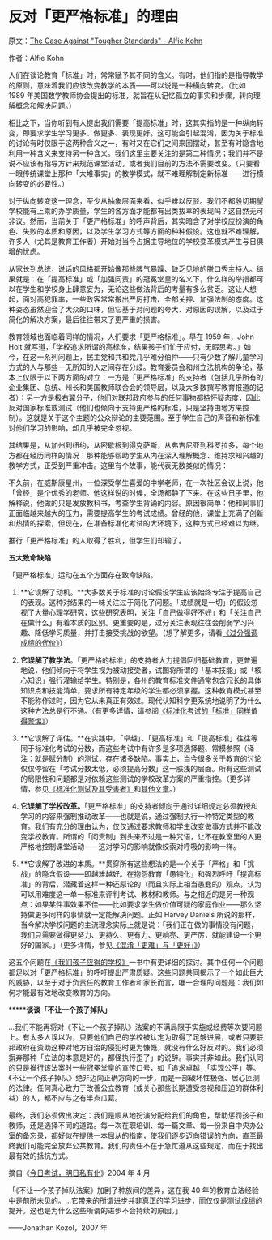# 反对「更严格标准」的理由

原文：[The Case Against "Tougher Standards" - Alfie Kohn](https://www.alfiekohn.org/standards-and-testing/case-tougher-standards/)

作者：Alfie Kohn

人们在谈论教育「标准」时，常常赋予其不同的含义。有时，他们指的是指导教学的原则，意味着我们应该改变教学的本质——可以说是一种横向转变。（比如 1989 年美国数学教师协会提出的标准，就旨在从记忆孤立的事实和步骤，转向理解概念和解决问题。）

相比之下，当你听到有人提出我们需要「提高标准」时，这其实指的是一种纵向转变，即要求学生学习更多、做更多、表现更好。这可能会引起混淆，因为关于标准的讨论有时仅限于这两种含义之一，有时又在它们之间来回摆动，甚至有时隐含地利用一种含义来支持另一种含义。我们这里主要关注的是第二种情况；我们并不是说不应该有指导方针来规范课堂活动，或者我们目前的方法不需要改变。（只要看一眼传统课堂上那种「大堆事实」的教学模式，就不难理解制定新标准——进行横向转变的必要性。）

对于纵向转变这一理念，至少从抽象层面来看，似乎难以反驳。我们不都殷切期望学校能有上乘的办学质量，学生的各方面才能都有出类拔萃的表现吗？这自然无可非议。然而，当前关于「更严格标准」的呼声背后，其实暗含了对学校应扮演的角色、失败的本质和原因，以及学生学习方式等方面的种种假设。这也就不难理解，许多人（尤其是教育工作者）开始对当今占据主导地位的学校变革模式产生与日俱增的忧虑。

从家长到总统，说话的风格都开始像那些脾气暴躁、缺乏见地的脱口秀主持人。结果就是：在「提高标准」或「加强问责」的冠冕堂皇的名义下，什么样的举措都可以在学生和学校身上肆意妄为，无论这些做法背后的考量有多么贫乏。这让人想起，面对高犯罪率，一些政客常常搬出严厉打击、全部关押、加强法制的态度。这种姿态虽然迎合了大众的口味，但它基于对问题的夸大、对原因的误解，以及过于简化的解决方案，最后往往带来了更严重的损害。

教育领域也面临着同样的情况，人们要求「更严格标准」。早在 1959 年，John Holt 就写道，「学校追求所谓的高标准，结果孩子们忙于应付，无暇思考。」如今，在这一系列问题上，民主党和共和党几乎难分伯仲——只有少数了解儿童学习方式的人与那些一无所知的人之间存在分歧。教育委员会和州立法机构的争论，基本上仅限于以下两方面的对立：一方是「更严格标准」的支持者（包括几乎所有的企业集团、总统、州长和美国教师联合会的领导层，以及大多数撰写教育报道的记者）；另一方是极右翼分子，他们对联邦政府参与的任何事物都持怀疑态度，因此反对国家标准或测试（他们也倾向于支持更严格的标准，只是坚持由地方来控制）。这就是关于这个主题的公众辩论的主要范围。至于学生自己的声音和新标准对他们学习的影响，却几乎被完全忽视。

其结果是，从加州到纽约，从密歇根到得克萨斯，从弗吉尼亚到科罗拉多，每个地方都在经历同样的情况：那种能够帮助学生从内在深入理解概念、维持求知兴趣的教学方式，正受到严重冲击。这里有个故事，能代表无数类似的情况：

不久前，在威斯康星州，一位深受学生喜爱的中学老师，在一次社区会议上说，他「曾经」是个优秀的老师。他这样说的时候，全场都静了下来。在这些日子里，他解释说，他做的只是发放教科书，考查学生背诵的内容。原因很简单：他和同事们正面临越来越大的压力，需要提高学生的考试成绩。曾经的他，课堂上充满了创新和热情的探索，但现在，在准备标准化考试的大环境下，这种方式已经难以为继。

推行「更严格标准」的人取得了胜利，但学生们却输了。

**五大致命缺陷**

「更严格标准」运动在五个方面存在致命缺陷。

1. **它误解了动机。**大多数关于标准的讨论假设学生应该始终专注于提高自己的表现。这种对结果的一味关注过于简化了问题。「成绩就是一切」的假设忽视了大量心理学研究，这些研究表明，关注「自己做得好不好」和「关注自己在做什么」有着本质的区别。更重要的是，过分关注表现往往会削弱学习兴趣、降低学习质量，并打击接受挑战的欲望。（想了解更多，请看[《过分强调成绩的代价》](https://www.alfiekohn.org/costs-overemphasizing-achievement/)）

2. **它误解了教学法**。「更严格的标准」的支持者大力提倡回归基础教育，更普遍地说，他们倾向于将学生视为被动接受者，试图将所谓的「基本技能」或「核心知识」强行灌输给学生。特别是，各州的教育标准文件通常包含冗长的具体知识点和技能清单，要求所有特定年级的学生都必须掌握。这种教育模式甚至不能称作过时，因为它从未真正有效过。现代认知科学更系统地说明了为什么这种方法总是行不通。（有更多详情，请参阅[《标准化考试的「标准」同样值得警惕》](https://www.alfiekohn.org/beware-standards-just-tests/)）

3. **它误解了评估。**在实践中，「卓越」、「更高标准」和「提高标准」往往等同于标准化考试的分数，而这些考试中有许多是多项选择题、常模参照（译注：就是赋分制）的测试，存在诸多缺陷。事实上，当今很多关于教育的讨论仅仅停留在「考试分数太低，必须提高分数」这一肤浅的层面。所有这些测试的局限性和问题都是对依赖这些测试的学校改革方案的严重指控。（更多详情，参见[《标准化测试及其受害者》](https://www.alfiekohn.org/standardized-testing-victims/)和[其他文章](https://www.alfiekohn.org/essays-standards-testing/)。）

4. **它误解了学校改革。**「更严格标准」的支持者倾向于通过详细规定必须教授和学习的内容来强制推动改革——也就是说，通过强制执行一种特定类型的教育。我们有充分的理由认为，仅仅通过要求教师和学生改变做事方式并不能改变学校教育。所谓的「问责制」到头来不过是一种咒语，让不在教室里的人更严格地控制课堂活动——这对学习的影响就像绞索对呼吸的影响一样。

5. **它误解了改进的本质。**贯穿所有这些想法的是一个关于「严格」和「挑战」的隐含假设——即越难越好。在抱怨教育「愚钝化」和强烈呼吁「提高标准」的背后，潜藏着这样一种还原论的（而且实际上相当愚蠢的）观点，认为可以用难度这一单一标准来评判考试、教材和教师。与之相近的是另一种观点：如果某件事效果不佳——比如要求学生做价值可疑的家庭作业——那么坚持做更多同样的事情就一定能解决问题。正如 Harvey Daniels 所说的那样，当今解决学校问题的主流理念实际上就是说：「我们正在做的事情没有问题，我们只需要做得更努力、更持久、更有力、更响亮、更严厉，就能建设一个更好的国家。」（更多详情，参见[《混淆「更难」与「更好」》](https://www.alfiekohn.org/confusing-harder-better/)）

这五个问题在[《我们孩子应得的学校》](https://www.alfiekohn.org/schools-children-deserve/)一书中有更详细的探讨。其中任何一个问题都足以对「更严格标准」的呼吁提出严肃质疑。这些问题共同揭示了一个如此巨大的威胁，以至于对于负责任的教育工作者和家长而言，唯一合理的问题是：我们如何才能最有效地改变教育的方向。

*******谈谈「不让一个孩子掉队」**

...我们不能再将对《不让一个孩子掉队》法案的不满局限于实施或经费等次要问题上。有太多人误以为，只要他们自己的学校被认定为取得了足够进展，或者只要联邦政府在资助这种对地方自治的侵犯时更为慷慨，就没有什么好反对的。我们必须摒弃那种「立法的本意是好的，都怪执行歪了」的说辞。事实并非如此。我们认同的只是推行该法案时一些冠冕堂皇的宣传口号，如「追求卓越」「实现公平」等。《不让一个孩子掉队》绝非迈向正确方向的一步，而是一部破坏性极强、居心叵测的法律。任何真心致力于改善公立教育（或关心那些长期遭受忽视和压迫的群体利益）的人，都不应与之有半点瓜葛。

最终，我们必须做出决定：我们是顺从地扮演分配给我们的角色，帮助惩罚孩子和教师，还是选择不同的道路。每一次在职培训、每一篇文章、每一份来自中央办公室的备忘录，都好似在提供一本屈从的指南，使我们逐步迈向错误的方向，直至最终我们可能完全放弃公共教育。我们的责任不在于急忙遵从这些规定，而在于找出最有效的抵抗方式。

摘自《[今日考试，明日私有化](https://www.alfiekohn.org/teaching/testtoday.htm)》2004 年 4 月

「《不让一个孩子掉队法案》加剧了种族间的差异，这在我 40 年的教育立法经验中是前所未见的。...它带来的所谓进步并非真正的学习进步，而仅仅是测试成绩的提升。这也是为什么这些所谓的进步不会持续的原因。」

——Jonathan Kozol，2007 年